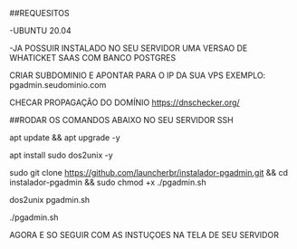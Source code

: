 ##REQUESITOS

-UBUNTU 20.04 

-JA POSSUIR INSTALADO NO SEU SERVIDOR UMA VERSAO DE WHATICKET SAAS COM BANCO POSTGRES

CRIAR SUBDOMINIO E APONTAR PARA O IP DA SUA VPS EXEMPLO: pgadmin.seudominio.com

CHECAR PROPAGAÇÃO DO DOMÍNIO https://dnschecker.org/

##RODAR OS COMANDOS ABAIXO NO SEU SERVIDOR SSH

apt update && apt upgrade -y

apt install sudo dos2unix -y 

sudo git clone https://github.com/launcherbr/instalador-pgadmin.git && cd instalador-pgadmin && sudo chmod +x ./pgadmin.sh

dos2unix pgadmin.sh

./pgadmin.sh

AGORA E SO SEGUIR COM AS INSTUÇOES NA TELA DE SEU SERVIDOR 

